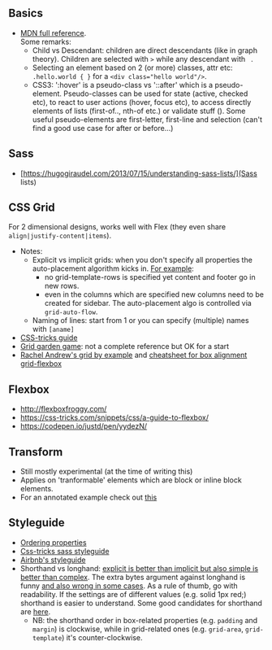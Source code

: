 ## Basics
* [MDN full reference](https://developer.mozilla.org/en-US/docs/Web/CSS/Reference).  
Some remarks:  
    * Child vs Descendant: children are direct descendants (like in graph theory). Children are selected with `>` while any descendant with ` `.
    * Selecting an element based on 2 (or more) classes, attr etc: `.hello.world { }` for a `<div class="hello world"/>`.
    * CSS3: ':hover' is a pseudo-class vs '::after' which is a pseudo-element. Pseudo-classes can be used for state (active, checked etc), to react to user actions (hover, focus etc), to access directly elements of lists (first-of.., nth-of etc.) or validate stuff (). Some useful pseudo-elements are first-letter, first-line and selection (can't find a good use case for after or before...)

## Sass
* [https://hugogiraudel.com/2013/07/15/understanding-sass-lists/](Sass lists)

## CSS Grid
For 2 dimensional designs, works well with Flex (they even share `align|justify-content|items`). 
* Notes: 
   * Explicit vs implicit grids: when you don't specify all properties the auto-placement algorithm kicks in. [For example](https://codepen.io/anon/pen/LzYVrw): 
       * no grid-template-rows is specified yet content and footer go in new rows.
       * even in the columns which are specified new columns need to be created for sidebar.
   The auto-placement algo is controlled via `grid-auto-flow`.
   * Naming of lines: start from 1 or you can specify (multiple) names with `[aname]`
* [CSS-tricks guide](https://css-tricks.com/snippets/css/complete-guide-grid/)
* [Grid garden game](http://cssgridgarden.com/): not a complete reference but OK for a start
* [Rachel Andrew's grid by example](https://gridbyexample.com/) and [cheatsheet for box alignment grid-flexbox](https://rachelandrew.co.uk/css/cheatsheets/box-alignment)

## Flexbox
* http://flexboxfroggy.com/
* https://css-tricks.com/snippets/css/a-guide-to-flexbox/
* https://codepen.io/justd/pen/yydezN/

## Transform
* Still mostly experimental (at the time of writing this)
* Applies on 'tranformable' elements which are block or inline block elements.
* For an annotated example check out [this](https://github.com/spygi/cv-app/commit/47c2276abcfc74ee9d6db3c77b40077ff58e8a94)

## Styleguide
* [Ordering properties](https://css-tricks.com/poll-results-how-do-you-order-your-css-properties/)
* [Css-tricks sass styleguide](https://css-tricks.com/sass-style-guide/)
* [Airbnb's styleguide](https://github.com/airbnb/css)
* Shorthand vs longhand: [explicit is better than implicit but also simple is better than complex](https://www.python.org/dev/peps/pep-0020/). The extra bytes argument against longhand is funny [and also wrong in some cases](https://www.impressivewebs.com/longhand-padding-margins/). As a rule of thumb, go with readability. If the settings are of different values (e.g. solid 1px red;) shorthand is easier to understand. Some good candidates for shorthand are [here](https://devrix.com/tutorial/css-shorthand-vs-longhand-properties/).  
    * NB: the shorthand order in box-related properties (e.g. `padding` and `margin`) is clockwise, while in grid-related ones (e.g. `grid-area`, `grid-template`) it's counter-clockwise.
